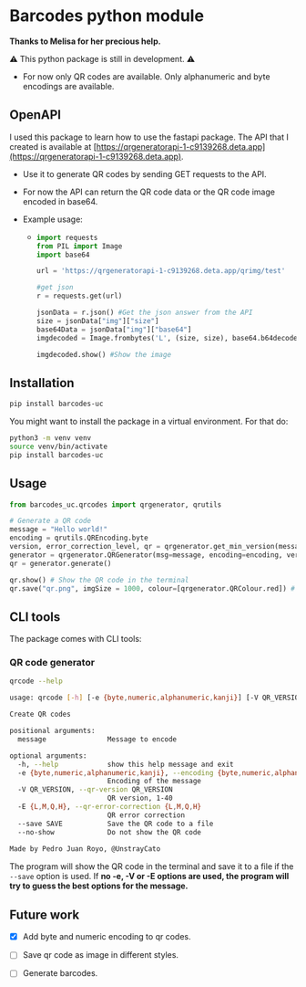 # Barcodes python module

**Thanks to Melisa for her precious help.**

⚠️ This python package is still in development. ⚠️

* For now only QR codes are available. Only alphanumeric and byte encodings are available.

## OpenAPI

I used this package to learn how to use the fastapi package. The API that I created is available at [https://qrgeneratorapi-1-c9139268.deta.app](https://qrgeneratorapi-1-c9139268.deta.app).

* Use it to generate QR codes by sending GET requests to the API.
* For now the API can return the QR code data or the QR code image encoded in base64.
* Example usage:

  * ```python
    import requests
    from PIL import Image
    import base64

    url = 'https://qrgeneratorapi-1-c9139268.deta.app/qrimg/test'

    #get json
    r = requests.get(url)

    jsonData = r.json() #Get the json answer from the API
    size = jsonData["img"]["size"]
    base64Data = jsonData["img"]["base64"]
    imgdecoded = Image.frombytes('L', (size, size), base64.b64decode(base64Data)) #Decode the image

    imgdecoded.show() #Show the image 
    ```

## Installation

```bash
pip install barcodes-uc
```

You might want to install the package in a virtual environment. For that do:

```bash
python3 -m venv venv
source venv/bin/activate
pip install barcodes-uc
```

## Usage

```python
from barcodes_uc.qrcodes import qrgenerator, qrutils

# Generate a QR code
message = "Hello world!"
encoding = qrutils.QREncoding.byte
version, error_correction_level, qr = qrgenerator.get_min_version(message, encoding, qrutils.QRErrorCorrectionLevels.Q)
generator = qrgenerator.QRGenerator(msg=message, encoding=encoding, version=version, error_correction=error_correction_level)
qr = generator.generate()

qr.show() # Show the QR code in the terminal
qr.save("qr.png", imgSize = 1000, colour=[qrgenerator.QRColour.red]) # Save the QR code in a file
```

## CLI tools

The package comes with CLI tools:

### QR code generator

```bash
qrcode --help
```

```bash
usage: qrcode [-h] [-e {byte,numeric,alphanumeric,kanji}] [-V QR_VERSION] [-E {L,M,Q,H}] [--save SAVE] [--no-show] message

Create QR codes

positional arguments:
  message               Message to encode

optional arguments:
  -h, --help            show this help message and exit
  -e {byte,numeric,alphanumeric,kanji}, --encoding {byte,numeric,alphanumeric,kanji}
                        Encoding of the message
  -V QR_VERSION, --qr-version QR_VERSION
                        QR version, 1-40
  -E {L,M,Q,H}, --qr-error-correction {L,M,Q,H}
                        QR error correction
  --save SAVE           Save the QR code to a file
  --no-show             Do not show the QR code
  
Made by Pedro Juan Royo, @UnstrayCato
```

The program will show the QR code in the terminal and save it to a file if the `--save` option is used.
If **no -e, -V or -E options are used, the program will try to guess the best options for the message.**

## Future work

- [x] Add byte and numeric encoding to qr codes.

- [ ] Save qr code as image in different styles.

- [ ] Generate barcodes.